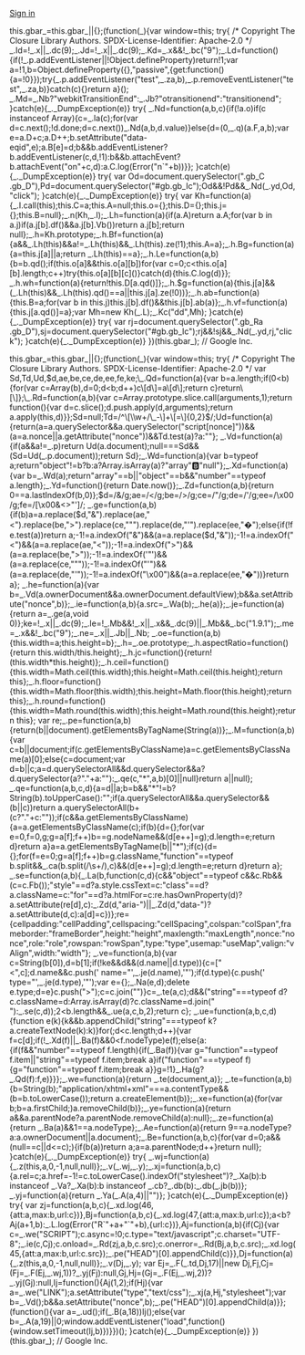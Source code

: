 [Sign in](https://accounts.google.com/ServiceLogin?service=wise&passive=1209600&continue=https://drive.google.com/file/d/1bghO64oiFO1sawV2vhsftpHPsSkKESrJ/view&followup=https://drive.google.com/file/d/1bghO64oiFO1sawV2vhsftpHPsSkKESrJ/view&ec=GAZAGQ)

this.gbar\_=this.gbar\_||{};(function(\_){var window=this; try{ /\* Copyright The Closure Library Authors. SPDX-License-Identifier: Apache-2.0 \*/ \_.Id=!\_.x||\_.dc(9);\_.Jd=!\_.x||\_.dc(9);\_.Kd=\_.x&&!\_.bc("9");\_.Ld=function(){if(!\_.p.addEventListener||!Object.defineProperty)return!1;var a=!1,b=Object.defineProperty({},"passive",{get:function(){a=!0}});try{\_.p.addEventListener("test",\_.za,b),\_.p.removeEventListener("test",\_.za,b)}catch(c){}return a}(); \_.Md=\_.Nb?"webkitTransitionEnd":\_.Jb?"otransitionend":"transitionend"; }catch(e){\_.\_DumpException(e)} try{ \_.Nd=function(a,b,c){if(!a.o)if(c instanceof Array){c=\_.la(c);for(var d=c.next();!d.done;d=c.next())\_.Nd(a,b,d.value)}else{d=(0,\_.q)(a.F,a,b);var e=a.D+c;a.D++;b.setAttribute("data-eqid",e);a.B\[e\]=d;b&&b.addEventListener?b.addEventListener(c,d,!1):b&&b.attachEvent?b.attachEvent("on"+c,d):a.C.log(Error("n\`"+b))}}; }catch(e){\_.\_DumpException(e)} try{ var Od=document.querySelector(".gb\_C .gb\_D"),Pd=document.querySelector("#gb.gb\_Ic");Od&&!Pd&&\_.Nd(\_.yd,Od,"click"); }catch(e){\_.\_DumpException(e)} try{ var Kh=function(a){\_.I.call(this);this.C=a;this.A=null;this.o={};this.D={};this.j={};this.B=null};\_.n(Kh,\_.I);\_.Lh=function(a){if(a.A)return a.A;for(var b in a.j)if(a.j\[b\].df()&&a.j\[b\].Vb())return a.j\[b\];return null};\_.h=Kh.prototype;\_.h.Bf=function(a){a&&\_.Lh(this)&&a!=\_.Lh(this)&&\_.Lh(this).ze(!1);this.A=a};\_.h.Bg=function(a){a=this.j\[a\]||a;return \_.Lh(this)==a};\_.h.Le=function(a,b){b=b.qd();if(this.o\[a\]&&this.o\[a\]\[b\])for(var c=0;c<this.o\[a\]\[b\].length;c++)try{this.o\[a\]\[b\]\[c\]()}catch(d){this.C.log(d)}}; \_.h.wh=function(a){return!this.D\[a.qd()\]};\_.h.$g=function(a){this.j\[a\]&&(\_.Lh(this)&&\_.Lh(this).qd()==a||this.j\[a\].ze(!0))};\_.h.ab=function(a){this.B=a;for(var b in this.j)this.j\[b\].df()&&this.j\[b\].ab(a)};\_.h.vf=function(a){this.j\[a.qd()\]=a};var Mh=new Kh(\_.L);\_.Kc("dd",Mh); }catch(e){\_.\_DumpException(e)} try{ var rj=document.querySelector(".gb\_Ra .gb\_D"),sj=document.querySelector("#gb.gb\_Ic");rj&&!sj&&\_.Nd(\_.yd,rj,"click"); }catch(e){\_.\_DumpException(e)} })(this.gbar\_); // Google Inc.

this.gbar\_=this.gbar\_||{};(function(\_){var window=this; try{ /\* Copyright The Closure Library Authors. SPDX-License-Identifier: Apache-2.0 \*/ var Sd,Td,Ud,$d,ae,be,ce,de,ee,fe,ke;\_.Qd=function(a){var b=a.length;if(0<b){for(var c=Array(b),d=0;d<b;d++)c\[d\]=a\[d\];return c}return\[\]};\_.Rd=function(a,b){var c=Array.prototype.slice.call(arguments,1);return function(){var d=c.slice();d.push.apply(d,arguments);return a.apply(this,d)}};Sd=null;Td=/^\[\\w+/\_-\]+\[=\]{0,2}$/;Ud=function(a){return(a=a.querySelector&&a.querySelector("script\[nonce\]"))&&(a=a.nonce||a.getAttribute("nonce"))&&Td.test(a)?a:""}; \_.Vd=function(a){if(a&&a!=\_.p)return Ud(a.document);null===Sd&&(Sd=Ud(\_.p.document));return Sd};\_.Wd=function(a){var b=typeof a;return"object"!=b?b:a?Array.isArray(a)?"array":b:"null"};\_.Xd=function(a){var b=\_.Wd(a);return"array"==b||"object"==b&&"number"==typeof a.length};\_.Yd=function(){return Date.now()};\_.Zd=function(a,b){return 0==a.lastIndexOf(b,0)};$d=/&/g;ae=/</g;be=/>/g;ce=/"/g;de=/'/g;ee=/\\x00/g;fe=/\[\\x00&<>"'\]/; \_.ge=function(a,b){if(b)a=a.replace($d,"&amp;").replace(ae,"&lt;").replace(be,"&gt;").replace(ce,"&quot;").replace(de,"&#39;").replace(ee,"&#0;");else{if(!fe.test(a))return a;-1!=a.indexOf("&")&&(a=a.replace($d,"&amp;"));-1!=a.indexOf("<")&&(a=a.replace(ae,"&lt;"));-1!=a.indexOf(">")&&(a=a.replace(be,"&gt;"));-1!=a.indexOf('"')&&(a=a.replace(ce,"&quot;"));-1!=a.indexOf("'")&&(a=a.replace(de,"&#39;"));-1!=a.indexOf("\\x00")&&(a=a.replace(ee,"&#0;"))}return a}; \_.he=function(a){var b=\_.Vd(a.ownerDocument&&a.ownerDocument.defaultView);b&&a.setAttribute("nonce",b)};\_.ie=function(a,b){a.src=\_.Wa(b);\_.he(a)};\_.je=function(a){return a=\_.ge(a,void 0)};ke=!\_.x||\_.dc(9);\_.le=!\_.Mb&&!\_.x||\_.x&&\_.dc(9)||\_.Mb&&\_.bc("1.9.1");\_.me=\_.x&&!\_.bc("9");\_.ne=\_.x||\_.Jb||\_.Nb; \_.oe=function(a,b){this.width=a;this.height=b};\_.h=\_.oe.prototype;\_.h.aspectRatio=function(){return this.width/this.height};\_.h.jc=function(){return!(this.width\*this.height)};\_.h.ceil=function(){this.width=Math.ceil(this.width);this.height=Math.ceil(this.height);return this};\_.h.floor=function(){this.width=Math.floor(this.width);this.height=Math.floor(this.height);return this};\_.h.round=function(){this.width=Math.round(this.width);this.height=Math.round(this.height);return this}; var re;\_.pe=function(a,b){return(b||document).getElementsByTagName(String(a))};\_.M=function(a,b){var c=b||document;if(c.getElementsByClassName)a=c.getElementsByClassName(a)\[0\];else{c=document;var d=b||c;a=d.querySelectorAll&&d.querySelector&&a?d.querySelector(a?"."+a:""):\_.qe(c,"\*",a,b)\[0\]||null}return a||null}; \_.qe=function(a,b,c,d){a=d||a;b=b&&"\*"!=b?String(b).toUpperCase():"";if(a.querySelectorAll&&a.querySelector&&(b||c))return a.querySelectorAll(b+(c?"."+c:""));if(c&&a.getElementsByClassName){a=a.getElementsByClassName(c);if(b){d={};for(var e=0,f=0,g;g=a\[f\];f++)b==g.nodeName&&(d\[e++\]=g);d.length=e;return d}return a}a=a.getElementsByTagName(b||"\*");if(c){d={};for(f=e=0;g=a\[f\];f++)b=g.className,"function"==typeof b.split&&\_.ca(b.split(/\\s+/),c)&&(d\[e++\]=g);d.length=e;return d}return a}; \_.se=function(a,b){\_.La(b,function(c,d){c&&"object"==typeof c&&c.Rb&&(c=c.Fb());"style"==d?a.style.cssText=c:"class"==d?a.className=c:"for"==d?a.htmlFor=c:re.hasOwnProperty(d)?a.setAttribute(re\[d\],c):\_.Zd(d,"aria-")||\_.Zd(d,"data-")?a.setAttribute(d,c):a\[d\]=c})};re={cellpadding:"cellPadding",cellspacing:"cellSpacing",colspan:"colSpan",frameborder:"frameBorder",height:"height",maxlength:"maxLength",nonce:"nonce",role:"role",rowspan:"rowSpan",type:"type",usemap:"useMap",valign:"vAlign",width:"width"}; \_.ve=function(a,b){var c=String(b\[0\]),d=b\[1\];if(!ke&&d&&(d.name||d.type)){c=\["<",c\];d.name&&c.push(' name="',\_.je(d.name),'"');if(d.type){c.push(' type="',\_.je(d.type),'"');var e={};\_.Na(e,d);delete e.type;d=e}c.push(">");c=c.join("")}c=\_.te(a,c);d&&("string"===typeof d?c.className=d:Array.isArray(d)?c.className=d.join(" "):\_.se(c,d));2<b.length&&\_.ue(a,c,b,2);return c}; \_.ue=function(a,b,c,d){function e(k){k&&b.appendChild("string"===typeof k?a.createTextNode(k):k)}for(;d<c.length;d++){var f=c\[d\];if(!\_.Xd(f)||\_.Ba(f)&&0<f.nodeType)e(f);else{a:{if(f&&"number"==typeof f.length){if(\_.Ba(f)){var g="function"==typeof f.item||"string"==typeof f.item;break a}if("function"===typeof f){g="function"==typeof f.item;break a}}g=!1}\_.Ha(g?\_.Qd(f):f,e)}}};\_.we=function(a){return \_.te(document,a)}; \_.te=function(a,b){b=String(b);"application/xhtml+xml"===a.contentType&&(b=b.toLowerCase());return a.createElement(b)};\_.xe=function(a){for(var b;b=a.firstChild;)a.removeChild(b)};\_.ye=function(a){return a&&a.parentNode?a.parentNode.removeChild(a):null};\_.ze=function(a){return \_.Ba(a)&&1==a.nodeType};\_.Ae=function(a){return 9==a.nodeType?a:a.ownerDocument||a.document};\_.Be=function(a,b,c){for(var d=0;a&&(null==c||d<=c);){if(b(a))return a;a=a.parentNode;d++}return null}; }catch(e){\_.\_DumpException(e)} try{ \_.wj=function(a){\_.z(this,a,0,-1,null,null)};\_.v(\_.wj,\_.y);\_.xj=function(a,b,c){a.rel=c;a.href=-1!=c.toLowerCase().indexOf("stylesheet")?\_.Xa(b):b instanceof \_.Va?\_.Xa(b):b instanceof \_.cb?\_.db(b):\_.db(\_.jb(b))}; \_.yj=function(a){return \_.Ya(\_.A(a,4)||"")}; }catch(e){\_.\_DumpException(e)} try{ var zj=function(a,b,c){\_.xd.log(46,{att:a,max:b,url:c})},Bj=function(a,b,c){\_.xd.log(47,{att:a,max:b,url:c});a<b?Aj(a+1,b):\_.L.log(Error("R\`"+a+"\`"+b),{url:c})},Aj=function(a,b){if(Cj){var c=\_.we("SCRIPT");c.async=!0;c.type="text/javascript";c.charset="UTF-8";\_.ie(c,Cj);c.onload=\_.Rd(zj,a,b,c.src);c.onerror=\_.Rd(Bj,a,b,c.src);\_.xd.log(45,{att:a,max:b,url:c.src});\_.pe("HEAD")\[0\].appendChild(c)}},Dj=function(a){\_.z(this,a,0,-1,null,null)};\_.v(Dj,\_.y); var Ej=\_.F(\_.td,Dj,17)||new Dj,Fj,Cj=(Fj=\_.F(Ej,\_.wj,1))?\_.yj(Fj):null,Gj,Hj=(Gj=\_.F(Ej,\_.wj,2))?\_.yj(Gj):null,Ij=function(){Aj(1,2);if(Hj){var a=\_.we("LINK");a.setAttribute("type","text/css");\_.xj(a,Hj,"stylesheet");var b=\_.Vd();b&&a.setAttribute("nonce",b);\_.pe("HEAD")\[0\].appendChild(a)}}; (function(){var a=\_.ud();if(\_.B(a,18))Ij();else{var b=\_.A(a,19)||0;window.addEventListener("load",function(){window.setTimeout(Ij,b)})}})(); }catch(e){\_.\_DumpException(e)} })(this.gbar\_); // Google Inc.